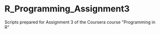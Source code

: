 # R_Programming_Assignment3
Scripts prepared for Assignment 3 of the Coursera course "Programming in R"
